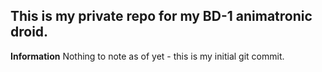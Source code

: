 ## This is my private repo for my BD-1 animatronic droid. 

**Information**
Nothing to note as of yet - this is my initial git commit. 
